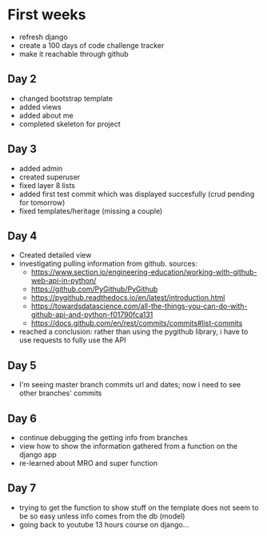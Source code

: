 # First weeks

- refresh django
- create a 100 days of code challenge tracker
- make it reachable through github

## Day 2

- changed bootstrap template
- added views
- added about me
- completed skeleton for project

## Day 3

- added admin
- created superuser
- fixed layer 8 lists
- added first test commit which was displayed succesfully (crud pending for tomorrow)
- fixed templates/heritage (missing a couple)

## Day 4

- Created detailed view
- investigating pulling information from github. sources:
  - <https://www.section.io/engineering-education/working-with-github-web-api-in-python/>
  - <https://github.com/PyGithub/PyGithub>
  - <https://pygithub.readthedocs.io/en/latest/introduction.html>
  - <https://towardsdatascience.com/all-the-things-you-can-do-with-github-api-and-python-f01790fca131>
  - <https://docs.github.com/en/rest/commits/commits#list-commits>
- reached a conclusion: rather than using the pygithub library, i have to use requests to fully use the API

## Day 5

- I'm seeing master branch commits url and dates; now i need to see other branches' commits

## Day 6

- continue debugging the getting info from branches
- view how to show the information gathered from a function on the django app
- re-learned about MRO and super function

## Day 7

- trying to get the function to show stuff on the template does not seem to be so easy unless info comes from the db (model)
- going back to youtube 13 hours course on django...
